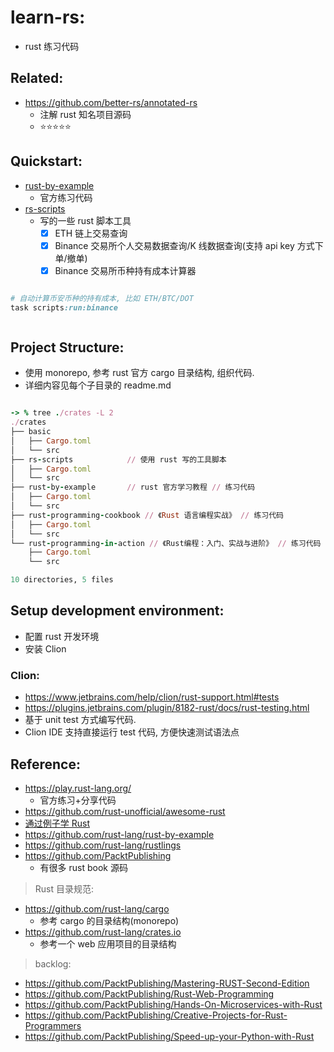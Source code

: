 # learn-rs:

- rust 练习代码

## Related:

- https://github.com/better-rs/annotated-rs
    - 注解 rust 知名项目源码
    - ⭐⭐⭐⭐⭐

## Quickstart:

- [rust-by-example](./crates/rust-by-example)
    - 官方练习代码
- [rs-scripts](./crates/rs-scripts)
    - 写的一些 rust 脚本工具
        - [x] ETH 链上交易查询
        - [x] Binance 交易所个人交易数据查询/K 线数据查询(支持 api key 方式下单/撤单)
        - [x] Binance 交易所币种持有成本计算器

```ruby

# 自动计算币安币种的持有成本, 比如 ETH/BTC/DOT 
task scripts:run:binance



```

## Project Structure:

- 使用 monorepo, 参考 rust 官方 cargo 目录结构, 组织代码.
- 详细内容见每个子目录的 readme.md

```ruby

-> % tree ./crates -L 2
./crates
├── basic
│   ├── Cargo.toml
│   └── src
├── rs-scripts            // 使用 rust 写的工具脚本
│   ├── Cargo.toml
│   └── src
├── rust-by-example       // rust 官方学习教程 // 练习代码
│   ├── Cargo.toml
│   └── src
├── rust-programming-cookbook // 《Rust 语言编程实战》 // 练习代码
│   ├── Cargo.toml
│   └── src
└── rust-programming-in-action // 《Rust编程：入门、实战与进阶》 // 练习代码
    ├── Cargo.toml
    └── src

10 directories, 5 files


```

## Setup development environment:

- 配置 rust 开发环境
- 安装 Clion

### Clion:

- https://www.jetbrains.com/help/clion/rust-support.html#tests
- https://plugins.jetbrains.com/plugin/8182-rust/docs/rust-testing.html
- 基于 unit test 方式编写代码.
- Clion IDE 支持直接运行 test 代码, 方便快速测试语法点

## Reference:

- https://play.rust-lang.org/
    - 官方练习+分享代码
- https://github.com/rust-unofficial/awesome-rust
- [通过例子学 Rust](https://rustwiki.org/zh-CN/rust-by-example/index.html)
- https://github.com/rust-lang/rust-by-example
- https://github.com/rust-lang/rustlings
- https://github.com/PacktPublishing
    - 有很多 rust book 源码

> Rust 目录规范:

- https://github.com/rust-lang/cargo
    - 参考 cargo 的目录结构(monorepo)
- https://github.com/rust-lang/crates.io
    - 参考一个 web 应用项目的目录结构

> backlog:

- https://github.com/PacktPublishing/Mastering-RUST-Second-Edition
- https://github.com/PacktPublishing/Rust-Web-Programming
- https://github.com/PacktPublishing/Hands-On-Microservices-with-Rust
- https://github.com/PacktPublishing/Creative-Projects-for-Rust-Programmers
- https://github.com/PacktPublishing/Speed-up-your-Python-with-Rust
